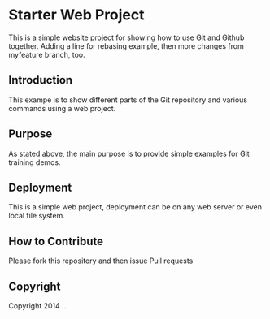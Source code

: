 # Starter Web Project

This is a simple website project for showing how to use Git and Github together. Adding a line for rebasing example, then more changes from myfeature branch, too.

## Introduction

This exampe is to show different parts of the Git repository and various commands using a web project.

## Purpose

As stated above, the main purpose is to provide simple examples for Git training demos.

## Deployment

This is a simple web project, deployment can be on any web server or even local file system.

## How to Contribute


Please fork this repository and then issue Pull requests

## Copyright
Copyright 2014 ...